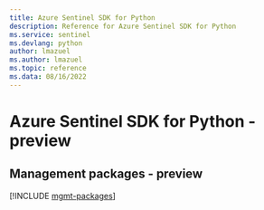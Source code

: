 ```yaml
---
title: Azure Sentinel SDK for Python
description: Reference for Azure Sentinel SDK for Python
ms.service: sentinel
ms.devlang: python
author: lmazuel
ms.author: lmazuel
ms.topic: reference
ms.data: 08/16/2022
---
```

# Azure Sentinel SDK for Python - preview

## Management packages - preview
[!INCLUDE [mgmt-packages](sentinel-mgmt-index.md)]